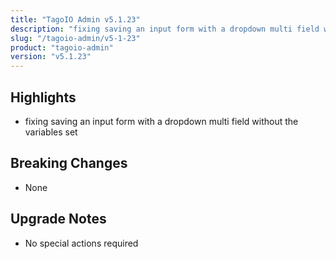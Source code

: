 ```yaml
---
title: "TagoIO Admin v5.1.23"
description: "fixing saving an input form with a dropdown multi field without the variables set"
slug: "/tagoio-admin/v5-1-23"
product: "tagoio-admin"
version: "v5.1.23"
---
```


## Highlights

- fixing saving an input form with a dropdown multi field without the variables set

## Breaking Changes

- None

## Upgrade Notes

- No special actions required
